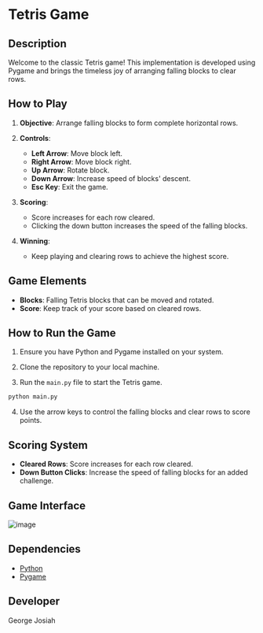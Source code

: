 # Tetris Game

## Description

Welcome to the classic Tetris game! This implementation is developed using Pygame and brings the timeless joy of arranging falling blocks to clear rows.

## How to Play

1. **Objective**: Arrange falling blocks to form complete horizontal rows.

2. **Controls**:
   - **Left Arrow**: Move block left.
   - **Right Arrow**: Move block right.
   - **Up Arrow**: Rotate block.
   - **Down Arrow**: Increase speed of blocks' descent.
   - **Esc Key**: Exit the game.

3. **Scoring**:
   - Score increases for each row cleared.
   - Clicking the down button increases the speed of the falling blocks.

4. **Winning**:
   - Keep playing and clearing rows to achieve the highest score.

## Game Elements

- **Blocks**: Falling Tetris blocks that can be moved and rotated.
- **Score**: Keep track of your score based on cleared rows.

## How to Run the Game

1. Ensure you have Python and Pygame installed on your system.

2. Clone the repository to your local machine.

3. Run the `main.py` file to start the Tetris game.

```bash
python main.py
```

4. Use the arrow keys to control the falling blocks and clear rows to score points.

## Scoring System

- **Cleared Rows**: Score increases for each row cleared.
- **Down Button Clicks**: Increase the speed of falling blocks for an added challenge.

## Game Interface

![image](https://github.com/GMwanda/TetrisGame/assets/98454661/02ca4369-2213-4dd0-bd24-45ce41080cc4)

## Dependencies

- [Python](https://www.python.org/)
- [Pygame](https://www.pygame.org/)

## Developer

George Josiah
